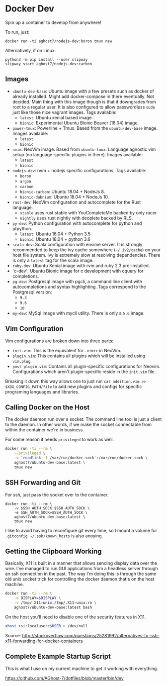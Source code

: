 # Docker Dev
Spin up a container to develop from anywhere!

To run, just:
```
docker run -ti aghost7/nodejs-dev:boron tmux new
```

Alternatively, if on Linux:
```
python3 -m pip install --user slipway
slipway start aghost7/nodejs-dev:carbon
```

## Images
- `ubuntu-dev-base`: Ubuntu image with a few presets such as docker of
already installed. Might add docker-compose in there eventually. Not decided.
Main thing with this image though is that it downgrades from root to a regular
user. It is also configured to allow passwordless `sudo` just like those
nice vagrant images. Tags available:
	- `latest`: Ubuntu xenial based image.
	- `bionic`: Experimental Ubuntu Bionic Beaver (18.04) image.
- `power-tmux`: Powerline + Tmux. Based from the `ubuntu-dev-base` image.
Images available:
	- `latest`
	- `bionic`
- `nvim`: NeoVim image. Based from `ubuntu-tmux`. Language agnostic vim
setup (no language-specific plugins in there). Images available:
	- `latest`
	- `bionic`
- `nodejs-dev`: nvm + nodejs specific configurations. Tags available:
	- `boron`
	- `argon`
	- `carbon`
	- `bionic-carbon`: Ubuntu 18.04 + NodeJs 8.
	- `bionic-dubnium`: Ubuntu 18.04 + NodeJs 10.
- `rust-dev`: NeoVim configuration and autocomplete for the Rust language. 
	- `stable` uses rust stable with YouCompleteMe backed by only racer.
	- `nightly` uses rust nightly with deoplete backed by RLS.
- `py-dev`: Python configuration with autocomplete for python and ptpython.
	- `latest`: Ubuntu 16.04 + Python 3.5
	- `bionic`: Ubuntu 18.04 + python 3.6
- `scala-dev`: Scala configuration with ensime server. It is strongly
recommended to keep the ivy cache somewhere (`~/.iv2/cache`) on your
host file system. Ivy is extremely slow at resolving dependencies.
There is only a `latest` tag for the scala image.
- `ruby-dev`: Ubuntu Xenial image with rvm and ruby 2.3 pre-installed.
- `c-dev': Ubuntu Bionic image for c development with cquery for completions.
- `pg-dev`: Postgresql image with pgcli, a command line client with
autocompletions and syntax highlighting. Tags correspond to the Postgresql
version:
	- `9.3`
	- `9.6`
	- `10`
- `my-dev`: MySql image with mycli utility. There is only a `5.6` image.


## Vim Configuration
Vim configurations are broken down into three parts:
- `init.vim`: This is the equivalent for `.vimrc` in NeoVim.
- `plugin.vim`: This contains all plugins which will be installed using 
`vim.plug`.
- `post-plugin.vim`: Contains all plugin-specific configurations for Neovim.
Configurations which aren't plugin-specific reside in the `init.vim` file.

Breaking it down this way allows one to just run
`cat addition.vim >> $XDG_CONFIG_PATH/file` to add new plugins and configs for
specific programing languages and libraries.

## Calling Docker on the Host
The docker daemon run over a socket. The command line tool is just a client to
the daemon. In other words, if we make the socket connectable from within the
container we're in business.

For some reason it needs `privileged` to work as well.
```bash
docker run -ti --rm \
	--privileged \
	-v `readlink -f /var/run/docker.sock`:/var/run/docker.sock \
	aghost7/ubuntu-dev-base:latest \
	tmux new
```

## SSH Forwarding and Git
For ssh, just pass the socket over to the container.
```
docker run -ti --rm \
	-v $SSH_AUTH_SOCK:$SSH_AUTH_SOCK \
	-e SSH_AUTH_SOCK=$SSH_AUTH_SOCK \
	aghost7/ubuntu-dev-base:latest \
	tmux new
```
I like to avoid having to reconfigure git every time, so I mount a volume for
`.gitconfig`. `~/.ssh/known_hosts` is also anoying.

## Getting the Clipboard Working
Basically, X11 is built in a manner that allows sending display data over the
wire. I've managed to run GUI applications from a headless server through an
ssh connection in the past. The way I'm doing this is through the same old
unix socket trick for controlling the docker daemon that's on the host machine.

```bash
docker run -ti --rm \
	-e DISPLAY=$DISPLAY \
	-v /tmp/.X11-unix:/tmp/.X11-unix:ro \
	aghost7/ubuntu-dev-base:latest bash
```

On the host you'll need to disable one of the security features in X11.
```bash
xhost +si:localuser:$USER > /dev/null
```

Source: http://stackoverflow.com/questions/25281992/alternatives-to-ssh-x11-forwarding-for-docker-containers

## Complete Example Startup Script
This is what I use on my current machine to get it working with everything.

https://github.com/AGhost-7/dotfiles/blob/master/bin/dev
